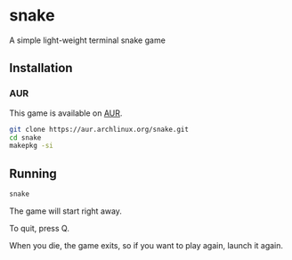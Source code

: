 # snake
A simple light-weight terminal snake game

## Installation

### AUR

This game is available on [AUR](https://wiki.archlinux.org/index.php/Arch_User_Repository).

```bash
git clone https://aur.archlinux.org/snake.git
cd snake
makepkg -si
```

## Running

```bash
snake
```
The game will start right away.

To quit, press Q.

When you die, the game exits, so if you want to play again, launch it again.
